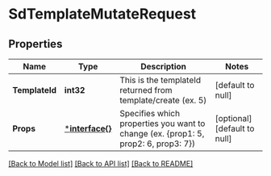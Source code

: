# SdTemplateMutateRequest

## Properties
Name | Type | Description | Notes
------------ | ------------- | ------------- | -------------
**TemplateId** | **int32** | This is the templateId returned from template/create (ex. 5) | [default to null]
**Props** | [***interface{}**](interface{}.md) | Specifies which properties you want to change (ex. {prop1: 5, prop2: 6, prop3: 7}) | [optional] [default to null]

[[Back to Model list]](../README.md#documentation-for-models) [[Back to API list]](../README.md#documentation-for-api-endpoints) [[Back to README]](../README.md)

